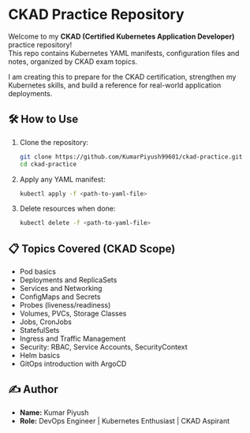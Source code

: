 # CKAD Practice Repository

Welcome to my **CKAD (Certified Kubernetes Application Developer)** practice repository!  
This repo contains Kubernetes YAML manifests, configuration files and notes, organized by CKAD exam topics.

I am creating this to prepare for the CKAD certification, strengthen my Kubernetes skills, and build a reference for real-world application deployments.

## 🛠️ How to Use

1. Clone the repository:
    ```bash
    git clone https://github.com/KumarPiyush99601/ckad-practice.git
    cd ckad-practice
    ```

2. Apply any YAML manifest:
    ```bash
    kubectl apply -f <path-to-yaml-file>
    ```

3. Delete resources when done:
    ```bash
    kubectl delete -f <path-to-yaml-file>
    ```
## 📋 Topics Covered (CKAD Scope)

- Pod basics
- Deployments and ReplicaSets
- Services and Networking
- ConfigMaps and Secrets
- Probes (liveness/readiness)
- Volumes, PVCs, Storage Classes
- Jobs, CronJobs
- StatefulSets
- Ingress and Traffic Management
- Security: RBAC, Service Accounts, SecurityContext
- Helm basics
- GitOps introduction with ArgoCD

## ✍️ Author

- **Name:** Kumar Piyush
- **Role:** DevOps Engineer | Kubernetes Enthusiast | CKAD Aspirant
